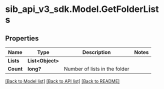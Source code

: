 # sib_api_v3_sdk.Model.GetFolderLists
## Properties

Name | Type | Description | Notes
------------ | ------------- | ------------- | -------------
**Lists** | **List&lt;Object&gt;** |  | 
**Count** | **long?** | Number of lists in the folder | 

[[Back to Model list]](../README.md#documentation-for-models) [[Back to API list]](../README.md#documentation-for-api-endpoints) [[Back to README]](../README.md)

